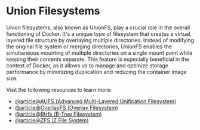# Union Filesystems

Union filesystems, also known as UnionFS, play a crucial role in the overall functioning of Docker. It's a unique type of filesystem that creates a virtual, layered file structure by overlaying multiple directories. Instead of modifying the original file system or merging directories, UnionFS enables the simultaneous mounting of multiple directories on a single mount point while keeping their contents separate. This feature is especially beneficial in the context of Docker, as it allows us to manage and optimize storage performance by minimizing duplication and reducing the container image size.

Visit the following resources to learn more:

- [@article@AUFS (Advanced Multi-Layered Unification Filesystem)](http://aufs.sourceforge.net/)
- [@article@OverlayFS (Overlay Filesystem)](https://www.kernel.org/doc/html/latest/filesystems/overlayfs.html)
- [@article@Btrfs (B-Tree Filesystem)](https://btrfs.wiki.kernel.org/index.php/Main_Page)
- [@article@ZFS (Z File System)](https://zfsonlinux.org/)